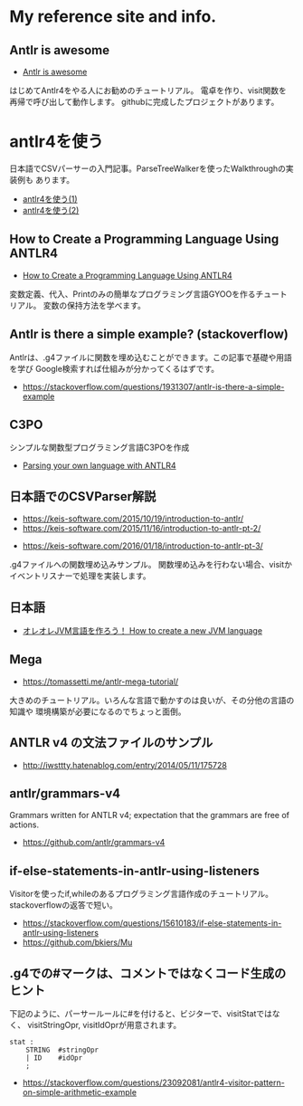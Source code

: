 # My reference site and info.

## Antlr is awesome 

- [Antlr is awesome](http://niels.nu/blog/2015/antlr-is-awesome.html)

はじめてAntlr4をやる人にお勧めのチュートリアル。
電卓を作り、visit関数を再帰で呼び出して動作します。
githubに完成したプロジェクトがあります。

# antlr4を使う

日本語でCSVパーサーの入門記事。ParseTreeWalkerを使ったWalkthroughの実装例も
あります。

- [antlr4を使う(1)](http://blog.seamark.co.jp/?p=353)
- [antlr4を使う(2)](http://blog.seamark.co.jp/?p=392) 

## How to Create a Programming Language Using ANTLR4

- [How to Create a Programming Language Using ANTLR4](https://progur.com/2016/09/how-to-create-language-using-antlr4.html)

変数定義、代入、Printのみの簡単なプログラミング言語GYOOを作るチュートリアル。
変数の保持方法を学べます。

## Antlr is there a simple example? (stackoverflow)

Antlrは、.g4ファイルに関数を埋め込むことができます。この記事で基礎や用語を学び
Google検索すれば仕組みが分かってくるはずです。

- https://stackoverflow.com/questions/1931307/antlr-is-there-a-simple-example

## C3PO

シンプルな関数型プログラミング言語C3POを作成

- [Parsing your own language with ANTLR4](https://medium.com/@fwouts/a-quick-intro-to-antlr4-5f4f35719823)

## 日本語でのCSVParser解説

- https://keis-software.com/2015/10/19/introduction-to-antlr/
- https://keis-software.com/2015/11/16/introduction-to-antlr-pt-2/


* https://keis-software.com/2016/01/18/introduction-to-antlr-pt-3/

.g4ファイルへの関数埋め込みサンプル。
関数埋め込みを行わない場合、visitかイベントリスナーで処理を実装します。

## 日本語

- [オレオレJVM言語を作ろう！ How to create a new JVM language](https://www.sakatakoichi.com/entry/2017/07/18/193000) 

## Mega
 
- https://tomassetti.me/antlr-mega-tutorial/

大きめのチュートリアル。いろんな言語で動かすのは良いが、その分他の言語の知識や
環境構築が必要になるのでちょっと面倒。

## ANTLR v4 の文法ファイルのサンプル

- http://iwsttty.hatenablog.com/entry/2014/05/11/175728

## antlr/grammars-v4 

Grammars written for ANTLR v4; expectation that the grammars are 
free of actions.

- https://github.com/antlr/grammars-v4

## if-else-statements-in-antlr-using-listeners

Visitorを使ったif,whileのあるプログラミング言語作成のチュートリアル。stackoverflowの返答で短い。

- https://stackoverflow.com/questions/15610183/if-else-statements-in-antlr-using-listeners
- https://github.com/bkiers/Mu

## .g4での#マークは、コメントではなくコード生成のヒント

下記のように、パーサールールに#を付けると、ビジターで、visitStatではなく、
visitStringOpr, visitIdOprが用意されます。
```g4
stat :
	STRING  #stringOpr
	| ID    #idOpr
	;
```

- https://stackoverflow.com/questions/23092081/antlr4-visitor-pattern-on-simple-arithmetic-example
